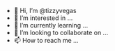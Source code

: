 - 👋 Hi, I’m @tizzyvegas
- 👀 I’m interested in ...
- 🌱 I’m currently learning ...
- 💞️ I’m looking to collaborate on ...
- 📫 How to reach me ...

<!---
tizzyvegas/tizzyvegas is a ✨ special ✨ repository because its `README.md` (this file) appears on your GitHub profile.
You can click the Preview link to take a look at your changes.
--->
